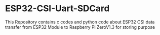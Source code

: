 # ESP32-CSI-Uart-SDCard
This Repository contains c codes and python code about ESP32 CSI data transfer from ESP32 Module to Raspberry Pi ZeroV1.3 for storing purpose
